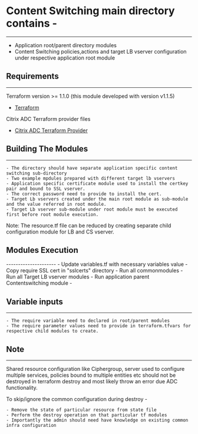# Content Switching main directory contains -

---

- Application root/parent directory modules
- Content Switching policies,actions and target LB vserver configuration under respective application root module

## Requirements

---

Terraform version >= 1.1.0 (this module developed with version v1.1.5)

- [Terraform](https://www.terraform.io/downloads.html)

Citrix ADC Terraform provider files

- [Citrix ADC Terraform Provider](https://github.com/citrix/terraform-provider-citrixadc)

## Building The Modules

---

    - The directory should have separate application specific content switching sub-directory
    - Two example mpdules prepared with different target lb vservers
    - Application specific certificate module used to install the certkey pair and bound to SSL vserver.
    - The correct password need to provide to install the cert.
    - Target Lb vservers created under the main root module as sub-module and the value referred in root module.
    - Target Lb vserver sub-module under root module must be executed first before root module execution.

Note: The resource.tf file can be reduced by creating separate child configuration module for LB and CS vserver.

## Modules Execution

--------------------- - Update variables.tf with necessary variables value - Copy require SSL cert in "sslcerts" directory - Run all commonmodules - Run all Target LB vserver modules - Run application parent Contentswitching module -

## Variable inputs

---

    - The require variable need to declared in root/parent modules
    - The require parameter values need to provide in terraform.tfvars for respective child modules to create.

## Note

---

Shared resource configuration like Ciphergroup, server used to configure multiple services, policies bound to multiple entities etc should not be destroyed in terraform destroy and most likely throw an error due ADC functionality.

To skip/ignore the common configuration during destroy -

    - Remove the state of particular resource from state file
    - Perform the destroy operation on that particular tf modules
    - Importantly the admin should need have knowledge on existing common infra configuration
